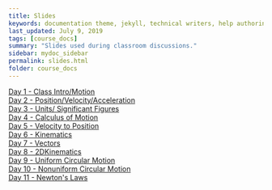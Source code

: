 ```yaml
---
title: Slides
keywords: documentation theme, jekyll, technical writers, help authoring tools, hat replacements
last_updated: July 9, 2019
tags: [course_docs]
summary: "Slides used during classroom discussions."
sidebar: mydoc_sidebar
permalink: slides.html
folder: course_docs
---
```



[Day 1 - Class Intro/Motion][day1]  
[Day 2 - Position/Velocity/Acceleration][day2]  
[Day 3 - Units/ Significant Figures][day3]  
[Day 4 - Calculus of Motion][day4]  
[Day 5 - Velocity to Position][day5]  
[Day 6 - Kinematics][day6]  
[Day 7 - Vectors][day7]  
[Day 8 - 2DKinematics][day8]  
[Day 9 - Uniform Circular Motion][day9]  
[Day 10 - Nonuniform Circular Motion][day10]  
[Day 11 - Newton's Laws][day11]    
<!--[Day 12 - Newton's Second Law][day12]--->  
<!--[Day 13 - Newton's Second Law (Friction)][day13]--->  
<!--[Day 14 - Newton's Third Law][day14]  --->  
<!--[Day 15 - Newton's Third Law (Ropes and Pulleys)][day15]--->  
<!--[Day 16 - Newton's Third Law (more)][day16]  --->  
<!--[Day 17 - Newton's Second Law (Circular Motion)][day16]--->  
<!--[Day 18 - Newton's Second Law (Nonuniform Circular Motion)][day17]--->  
<!--[Day 19 - Work and Energy][day19]    --->  
<!--[Day 20 - Springs and Power][day20]   --->  
<!--[Day 21 - Conservation of Energy][day21]--->  
<!--[Day 22 - Energy Diagrams][day22]    --->  
<!--[Day 23 - Momentum][day23]    --->  
<!--[Day 25 - Jeopardy][day25]    --->  
<!--[Day 26 - Center of Mass, Torque][day26] --->  
<!--[Day 27 - Rotational Dynamics][day27]    --->  
<!--[Day 28 - Static Equilibrium, Rolling Motion][day28]    --->  
<!--[Day 29 - Conservation of Angular Momentum][day29]    --->  
<!--[Day 30 - Gravitation][day30]    --->  
<!--[Day 31 - Gravitational Potential Energy][day31]--->  

[day1]: ../course_docs/slides/D1-IntroToPH121.pdf  
[day2]: ../course_docs/slides/D2-Position_Velocity_Acceleration_MDs.pdf  
[day3]: ../course_docs/slides/Day3-Units-SigFigs.pdf  
[day4]: ../course_docs/slides/D4-Calc_of_Motion.pdf  
[day5]: ../course_docs/slides/D5-Velocity_to_Position.pdf  
[day6]: ../course_docs/slides/D6-Kinematics.pdf  
[day7]: ../course_docs/slides/D7-Vectors.pdf  
[day8]: ../course_docs/slides/D8-2DKinematics.pdf    
[day9]: ../course_docs/slides/D9-Uniform_Circular_Motion.pdf    
[day10]: ../course_docs/slides/D10-Nonuniform_Circular_Motion.pdf    
[day11]: ../course_docs/slides/D11-Newtons_Laws.pdf    
<!--[day12]: ../course_docs/slides/D12-Newtons_Second_Law.pdf--->  
<!--[day13]: ../course_docs/slides/D13-N2_with_Friction.pdf--->  
<!--[day14]: ../course_docs/slides/D14-Newtons_Third.pdf--->  
<!--[day15]: ../course_docs/slides/D15-Newtons_Third_Ropes_Pulleys.pdf--->  
<!--[day16]: ../course_docs/slides/D16-More_Newtons_Third.pdf--->  
<!--[day17]: ../course_docs/slides/D17-Newt_2_Circular.pdf--->  
<!--[day18]: ../course_docs/slides/D18-N2_NonUniform_Circular.pdf--->  
<!--[day19]: ../course_docs/slides/D19-Work_Energy.pdf--->  
<!--[day20]: ../course_docs/slides/D20-Spring_Power.pdf--->  
<!--[day21]: ../course_docs/slides/D21-Cons_of_Energy.pdf--->  
<!--[day22]: ../course_docs/slides/D22-Energy_Diagrams.pdf--->  
<!--[day23]: ../course_docs/slides/D23-Momentum.pdf--->  
<!--[day25]: ../course_docs/slides/D25-Jeopardy.pdf--->  
<!--[day26]: ../course_docs/slides/D26-Torque-COM.pdf--->  
<!--[day27]: ../course_docs/slides/D27-Torque_Dynamics.pdf--->  
<!--[day28]: ../course_docs/slides/D28-Equilibrium-Rolling.pdf--->  
<!--[day29]: ../course_docs/slides/D29-Ang_Mom.pdf--->  
<!--[day30]: ../course_docs/slides/D30-Gravity.pdf--->  
<!--[day31]: ../course_docs/slides/D31-Grav_Pot_Energy.pdf--->  



